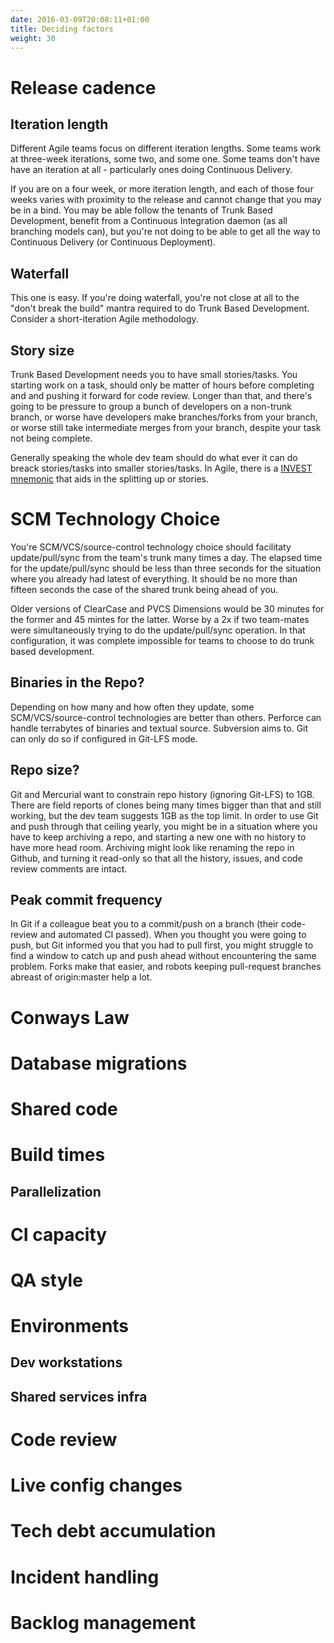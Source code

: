 ```yaml
---
date: 2016-03-09T20:08:11+01:00
title: Deciding factors
weight: 30
---
```


# Release cadence

## Iteration length

Different Agile teams focus on different iteration lengths. Some teams work at three-week iterations, some two, 
and some one. Some teams don't have have an iteration at all - particularly ones doing Continuous Delivery.

If you are on a four week, or more iteration length, and each of those four weeks varies with proximity to the 
release and cannot change that you may be in a bind. You may be able follow the tenants of Trunk Based Development, 
benefit from a Continuous Integration daemon (as all branching models can), but you're not doing to be able to 
get all the way to Continuous Delivery (or Continuous Deployment).

## Waterfall

This one is easy. If you're doing waterfall, you're not close at all to the "don't break the build" mantra required
to do Trunk Based Development. Consider a short-iteration Agile methodology.

## Story size

Trunk Based Development needs you to have small stories/tasks. You starting work on a task, should only be matter
of hours before completing and and pushing it forward for code review. Longer than that, and there's going to be 
pressure to group a bunch of developers on a non-trunk branch, or worse have developers make branches/forks from your 
branch, or worse still take intermediate merges from your branch, despite your task not being complete.  

Generally speaking the whole dev team should do what ever it can do breack stories/tasks into smaller stories/tasks. 
In Agile, there is a [INVEST mnemonic](https://en.wikipedia.org/wiki/INVEST_(mnemonic)) that aids in the splitting
up or stories.

# SCM Technology Choice

You're SCM/VCS/source-control technology choice should facilitaty update/pull/sync from the team's trunk many times 
a day. The elapsed time for the update/pull/sync should be less than three seconds for the situation where you 
already had latest of everything.  It should be no more than fifteen seconds the case of the shared trunk being ahead 
of you. 

Older versions of ClearCase and PVCS Dimensions would be 30 minutes for the former and 45 mintes for the latter. Worse 
by a 2x if two team-mates were simultaneously trying to do the update/pull/sync operation. In that configuration, it 
was complete impossible for teams to choose to do trunk based development.

## Binaries in the Repo?

Depending on how many and how often they update, some SCM/VCS/source-control technologies are better than others. 
Perforce can handle terrabytes of binaries and textual source. Subversion aims to. Git can only do so if configured in
Git-LFS mode.

## Repo size?

Git and Mercurial want to constrain repo history (ignoring Git-LFS) to 1GB. There are field reports of clones being 
many times bigger than that and still working, but the dev team suggests 1GB as the top limit. In order to use Git 
and push through that ceiling yearly, you might be in a situation where you have to keep archiving a repo, and starting 
a new one with no history to have more head room.  Archiving might look like renaming the repo in Github, and turning it 
read-only so that all the history, issues, and code review comments are intact.

## Peak commit frequency

In Git if a colleague beat you to a commit/push on a branch (their code-review and automated CI passed). When you 
thought you were going to push, but Git informed you that you had to pull first, you might struggle to find a window 
to catch up and push ahead without encountering the same problem. Forks make that easier, and robots keeping 
pull-request branches abreast of origin:master help a lot.

# Conways Law

# Database migrations

# Shared code

# Build times

## Parallelization

# CI capacity

# QA style

# Environments

## Dev workstations

## Shared services infra

# Code review

# Live config changes

# Tech debt accumulation

# Incident handling

# Backlog management